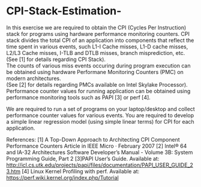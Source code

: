 # CPI-Stack-Estimation-

In this exercise we are required to obtain the CPI (Cycles Per Instruction) stack for programs using hardware performance monitoring counters.
CPI stack divides the total CPI of an application into components that reflect the time spent in various events, such L1-I Cache misses, L1-D cache misses, L2/L3 Cache misses, I-TLB and DTLB misses, branch misprediction, etc. (See [1] for details regarding CPI Stack).		
The counts of various miss events occuring during program execution can be obtained using hardware Performane Monitoring Counters (PMC) on modern architectures.		
(See [2] for details regarding PMCs available on Intel Skylake Processor).		
Performance counter values for running application can be obtained using performance monitoring tools such as PAPI [3] or perf [4].


We are required to run a set of programs on your laptop/desktop and collect performance counter values for various events. You are required to develop a simple linear regression model (using simple linear terms) for CPI for each application. 

References:
[1]		A	Top-Down	Approach	to	Architecting	CPI	Component	Performance	Counters Article		in		IEEE	Micro	·	February	2007
[2]	 Intel®	 64	 and	 IA-32	 Architectures	 Software	 Developer’s	 Manual - Volume 3B: System	Programming	Guide, Part 2
[3]PAPI	User’s	Guide. Available	at:	
http://icl.cs.utk.edu/projects/papi/files/documentation/PAPI_USER_GUIDE_23.htm
[4]	Linux	Kernel	Profiling	with	perf. Available	at:
https://perf.wiki.kernel.org/index.php/Tutorial

